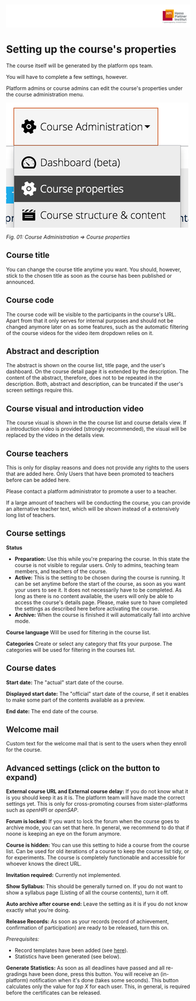![HPI Logo](img/HPI_Logo.png)

# Setting up the course's properties

The course itself will be generated by the platform ops team.

You will have to complete a few settings, however.

Platform admins or course admins can edit the course's properties under the course administration menu.


![course properties](img/04/properties_menu.png)

*Fig. 01: Course Administration => Course properties*

## Course title
You can change the course title anytime you want. You should, however, stick to the chosen title as soon as the course has been published or announced.

## Course code
The course code will be visible to the participants in the course's URL.
Apart from that it only serves for internal purposes and should not be changed anymore later on as some features, such as the automatic filtering of the course videos for the video item dropdown relies on it.

## Abstract and description

The abstract is shown on the course list, title page, and the user's dashboard.
On the course detail page it is extended by the description. The content of the abstract, therefore, does not to be repeated in the description. Both, abstract and description, can be truncated if the user's screen settings require this.

## Course visual and introduction video

The course visual is shown in the the course list and course details view.
If a introduction video is provided (strongly recommended), the visual will be replaced by the video in the details view.

## Course teachers

This is only for display reasons and does not provide any rights to the users that are added here. Only Users that have been promoted to teachers before can be added here. 

Please contact a platform administrator to promote a user to a teacher.

If a large amount of teachers will be conducting the course, you can provide an alternative teacher text, which will be shown instead of a extensively long list of teachers.

## Course settings

**Status**

- **Preparation:** Use this while you're preparing the course. In this state the course is not visible to regular users. Only to admins, teaching team members, and teachers of the course.
- **Active:** This is the setting to be chosen during the course is running. It can be set anytime before the start of the course, as soon as you want your users to see it. It does not necessarily have to be completed. As long as there is no content available, the users will only be able to access the course's details page. Please, make sure to have completed the settings as described here before activating the course.
- **Archive:** When the course is finished it will automatically fall into archive mode. 

**Course language**
Will be used for filtering in the course list.

**Categories**
Create or select any category that fits your purpose. The categories will be used for filtering in the courses list.

## Course dates

**Start date:** The "actual" start date of the course.

**Displayed start date:** The "official" start date of the course, if set it enables to make some part of the contents available as a preview.

**End date:** The end date of the course.


## Welcome mail

Custom text for the welcome mail that is sent to the users when they enroll for the course.

## Advanced settings (click on the button to expand)

**External course URL and External course delay:** If you do not know what it is you should keep it as it is. The platform team will have made the correct settings yet. This is only for cross-promoting courses from sister-platforms such as *openHPI* or *openSAP*.

**Forum is locked:** If you want to lock the forum when the course goes to archive mode, you can set that here. In general, we recommend to do that if noone is keeping an eye on the forum anymore.

**Course is hidden:** You can use this setting to hide a course from the course list. Can be used for old iterations of a course to keep the course list tidy, or for experiments. The course is completely functionable and accessible for whoever knows the direct URL.

**Invitation required:** Currently not implemented.

**Show Syllabus:** This should be generally turned on. If you do not want to show a syllabus page (Listing of all the course contents), turn it off.

**Auto archive after course end:** Leave the setting as it is if you do not know exactly what you're doing.

**Release Records:** As soon as your records (record of achievement, confirmation of participation) are ready to be released, turn this on.

*Prerequisites:*

- Record templates have been added (see [here](todo://link)).
- Statistics have been generated (see below).

**Generate Statistics:** As soon as all deadlines have passed and all re-gradings have been done, press this button. You will receive an (in-platform) notification when it's done (takes some seconds). This button calculates only the value for *top X* for each user. This, in general, is required before the certificates can be released.










